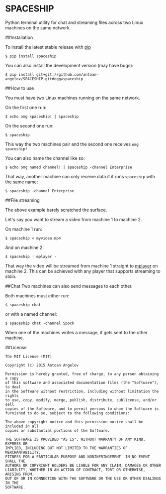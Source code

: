# SPACESHIP
Python terminal utility for chat and streaming files across two Linux machines on the same network.

##Installation

To install the latest stable release with [pip](https://pip.pypa.io/en/stable/)
```
$ pip install spaceship
```

You can also install the development version (may have bugs):
```
$ pip install git+git://github.com/antoan-angelov/SPACESHIP.git#egg=spaceship
```

##How to use

You must have two Linux machines running on the same network.

On the first one run:
```
$ echo omg spaceship! | spaceship
```

On the second one run:
```
$ spaceship
```

This way the two machines pair and the second one receives `omg spaceship!`

You can also name the channel like so:
```
$ echo omg named channel! | spaceship -channel Enterprise
```

That way, another machine can only receive data if it runs `spaceship` with the same name:
```
$ spaceship -channel Enterprise
```

##File streaming

The above example barely scratched the surface.

Let's say you want to stream a video from machine 1 to machine 2.

On machine 1 run:
```
$ spaceship < myvideo.mp4
```

And on machine 2:
```
$ spaceship | mplayer -
```

That way the video will be streamed from machine 1 straight to [mplayer](https://www.mplayerhq.hu/) on machine 2. 
This can be achieved with any player that supports streaming to stdin.

##Chat
Two machines can also send messages to each other.

Both machines must either run:
```
$ spaceship chat
```

or with a named channel:
```
$ spaceship chat -channel Spock
```

When one of the machines writes a message, it gets sent to the other machine.

##License
```
The MIT License (MIT)

Copyright (c) 2015 Antoan Angelov

Permission is hereby granted, free of charge, to any person obtaining a copy
of this software and associated documentation files (the "Software"), to deal
in the Software without restriction, including without limitation the rights
to use, copy, modify, merge, publish, distribute, sublicense, and/or sell
copies of the Software, and to permit persons to whom the Software is
furnished to do so, subject to the following conditions:

The above copyright notice and this permission notice shall be included in all
copies or substantial portions of the Software.

THE SOFTWARE IS PROVIDED "AS IS", WITHOUT WARRANTY OF ANY KIND, EXPRESS OR
IMPLIED, INCLUDING BUT NOT LIMITED TO THE WARRANTIES OF MERCHANTABILITY,
FITNESS FOR A PARTICULAR PURPOSE AND NONINFRINGEMENT. IN NO EVENT SHALL THE
AUTHORS OR COPYRIGHT HOLDERS BE LIABLE FOR ANY CLAIM, DAMAGES OR OTHER
LIABILITY, WHETHER IN AN ACTION OF CONTRACT, TORT OR OTHERWISE, ARISING FROM,
OUT OF OR IN CONNECTION WITH THE SOFTWARE OR THE USE OR OTHER DEALINGS IN THE
SOFTWARE.
```
